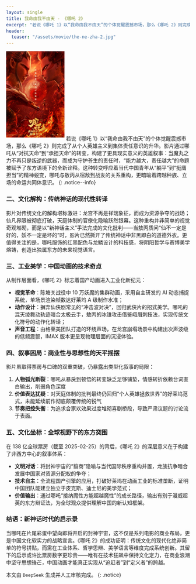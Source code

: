 ```yaml
---
layout: single
title: 我命由我不由天 - 《哪吒 2》
excerpt: "若说《哪吒 1》以“我命由我不由天”的个体觉醒震撼市场，那么《哪吒 2》则完成了从个人英雄主义到集体责任意识的升华。"
header:
  teaser: "/assets/movie/the-ne-zha-2.jpg"
---
```


<img alt="《The Ballad of Buster Scruggs》" src="/assets/movie/the-ne-zha-2.jpg" width="160" style="margin-bottom: 8px;" class="align-left" /> 若说《哪吒 1》以“我命由我不由天”的个体觉醒震撼市场，那么《哪吒 2》则完成了从个人英雄主义到集体责任意识的升华。影片通过哪吒从“对抗天命”到“承担天命”的转变，构建了更具现实意义的英雄叙事：当魔丸之力不再只是叛逆的武器，而成为守护苍生的责任时，“能力越大，责任越大”的命题被赋予了东方语境下的全新诠释。这种转变呼应着当代中国青年从“躺平”到“挺膺担当”的精神蜕变，哪吒与敖丙从宿敌到战友的关系重构，更暗喻着跨越种族、立场的命运共同体意识。
{: .notice--info}

### 二、文化解构：传统神话的现代性转译

影片对传统文化的解构堪称激进：龙宫不再是祥瑞象征，而成为资源争夺的战场；仙凡界限被彻底打破，天庭体制的官僚化隐喻跃然银幕。这种重构并非简单的视觉奇观堆砌，而是以“新神话主义”手法完成的文化批判——当敖丙质问“仙不一定是好的，妖不一定是坏的”时，影片已然撕开了传统神话中非黑即白的道德外衣。更值得关注的是，哪吒服饰的红黑配色与龙鳞设计的科技感，将阴阳哲学与赛博美学熔铸，创造出独属东方的未来视觉语言。

### 三、工业美学：中国动画的技术奇点

从制作层面看，《哪吒 2》标志着国产动画进入工业化新纪元：

- **视觉革命**：陈塘关战役中 10 万妖魔的集群动画，采用自主研发的 AI 动态捕捉系统，单场景渲染帧数达好莱坞 A 级制作水准；
- **动作设计**：摒弃仙侠剧常见的“冲击波对决”，回归武侠片的招式美学。哪吒的混天绫舞动轨迹暗合太极云手，敖丙的冰锥攻击借鉴峨眉刺技法，实现传统文化符号的动作化转译；
- **声音工程**：由格莱美团队打造的环绕声场，在龙宫崩塌场景中构建出次声波级的低频震颤，IMAX 版本更呈现物理层面的沉浸体验。

### 四、叙事困局：商业性与思想性的天平摇摆

影片虽取得票房与口碑的双重突破，仍暴露出类型化叙事的局限：

1. **人物弧光断裂**：哪吒从暴戾到顿悟的转变缺乏足够铺垫，情感转折依赖台词直白输出，削弱角色深度
2. **价值表达犹疑**：对天庭体制的批判最终仍回归“个人英雄拯救世界”的好莱坞范式，未能延续前作彻底颠覆传统的锐气
3. **节奏把控失衡**：为追求合家欢效果过度堆砌喜剧桥段，导致严肃议题的讨论流于表面。

### 五、文化坐标：全球视野下的东方突围

在 138 亿全球票房（截至 2025-02-25）的背后，《哪吒 2》的深层意义在于构建了非西方中心的叙事体系：

- **文明对话**：将封神宇宙的“翦商”隐喻与当代国际秩序重构并置，龙族抗争暗合发展中国家对资源分配权的争夺；
- **技术自主**：全流程国产引擎的应用，打破好莱坞在动画工业的标准垄断，证明中国团队能建立独立于皮克斯、迪士尼的美学范式；
- **价值输出**：通过哪吒“接纳魔性方能超越魔性”的成长路径，输出有别于漫威超英的东方辩证法，为全球观众提供理解中国的新认知框架。

### 结语：新神话时代的启示录

当哪吒在片尾彩蛋中望向即将开启的封神宇宙，这不仅是系列电影的商业布局，更是中国文化软实力的战略宣言。《哪吒 2》的成功证明：传统文化的现代化绝非简单的符号拼贴，而需在工业体系、哲学思辨、美学语言等维度完成系统创新。其留下的启示或许比票房数字更珍贵——唯有在技术狂飙中保持文化定力，在商业浪潮中坚守思想锋芒，中国动画才能真正实现从“追赶者”到“定义者”的跨越。

本文由 `DeepSeek` 生成并人工审核完成。
{: .notice}
